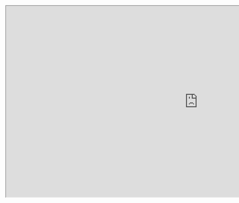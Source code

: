 <iframe width="1200" height="600"
        src="https://root.cern.ch/js/latest/demo/demo.htm?addr=https://ribf.riken.jp/~phong/onlinefiles/h11.json&opt=colz;logz?monitoring=1000">
</iframe>
